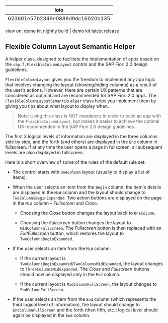 <!-- loio623b01e57b2349e0888d9dc16020b135 -->

| loio |
| -----|
| 623b01e57b2349e0888d9dc16020b135 |

<div id="loio">

view on: [demo kit nightly build](https://openui5nightly.hana.ondemand.com/#/topic/623b01e57b2349e0888d9dc16020b135) | [demo kit latest release](https://openui5.hana.ondemand.com/#/topic/623b01e57b2349e0888d9dc16020b135)</div>

## Flexible Column Layout Semantic Helper

A helper class, designed to facilitate the implementation of apps based on the `sap.f.FlexibleColumnLayout` control and the SAP Fiori 2.0 design guidelines.

`FlexibleColumnLayout` gives you the freedom to implement any app logic that involves changing the layout \(showing/hiding columns\) as a result of the user’s actions. However, there are certain UX patterns that are considered as optimal and are recommended for SAP Fiori 2.0 apps. The `FlexibleColumnLayoutSemanticHelper` class helps you implement them by giving you tips about what layout to display when.

> Note:
> Using this class is NOT mandatory in order to build an app with the `FlexibleColumnLayout`, but makes it easier to achieve the optimal UX recommended in the SAP Fiori 2.0 design guidelines.
> 
> 

The first 3 logical levels of information are displayed in the three columns side by side, and the forth \(and others\) are displayed in the `End` column in fullscreen. If at any time the user opens a page in fullscreen, all subsequent levels are also displayed in fullscreen.

Here is a short overview of some of the rules of the default rule set:

-   The control starts with `OneColumn` layout \(usually to display a list of items\).

-   When the user selects an item from the `Begin` column, the item's details are displayed in the `Mid` column and the layout should change to `TwoColumnsBeginExpanded`. Two action buttons are displayed on the page in the `Mid` column – *Fullscreen* and *Close*.

    -   Choosing the *Close* button changes the layout back to `OneColumn`.

    -   Choosing the *Fullscreen* button changes the layout to `MidColumnFullScreen`. The *Fullscreen* button is then replaced with an *ExitFullscreen* button, which restores the layout to `TwoColumnsBeginExpanded`.

-   If the user selects an item from the `Mid` column:

    -   If the current layout is `TwoColumnsBeginExpanded`/`TwoColumnsMidExpanded`, the layout changes to `ThreeColumnsMidExpanded`. The *Close* and *Fullscreen* buttons should now be displayed only in the `End` column.

    -   If the current layout is `MidColumnFullScreen`, the layout changes to `EndColumnFullScreen`.

-   If the user selects an item from the `End` column \(which represents the third logical level of information\), the layout should change to `EndColumnFullScreen` and the forth \(then fifth, etc.\) logical level should again be displayed in the `End` column.


